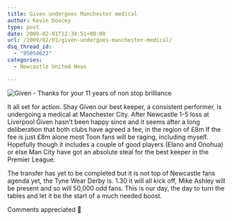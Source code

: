 ```yaml
---
title: Given undergoes Manchester medical
author: Kevin Doocey
type: post
date: 2009-02-01T12:34:51+00:00
url: /2009/02/01/given-undergoes-manchester-medical/
dsq_thread_id:
  - "95058622"
categories:
  - Newcastle United News

---
```

![Given - Thanks for your 11 years of non stop brilliance](http://www3.pictures.gi.zimbio.com/Coventry+City+v+Newcastle+United+Carling+Cup+54YRO3_KOwEl.jpg)

It all set for action. Shay Given our best keeper, a consistent performer, is undergoing a medical at Manchester City. After Newcastle 1-5 loss at Liverpool Given hasn't been happy since and it seems after a long deliberation that both clubs have agreed a fee, in the region of £8m If the fee is just £8m alone most Toon fans will be raging, including myself. Hopefully though it includes a couple of good players (Elano and Onohua) or else Man City have got an absolute steal for the best keeper in the Premier League.

The transfer has yet to be completed but it is not top of Newcastle fans agenda yet, the Tyne Wear Derby is. 1.30 it will all kick off, Mike Ashley will be present and so will 50,000 odd fans. This is our day, the day to turn the tables and let it be the start of a much needed boost.

Comments appreciated 🙂
